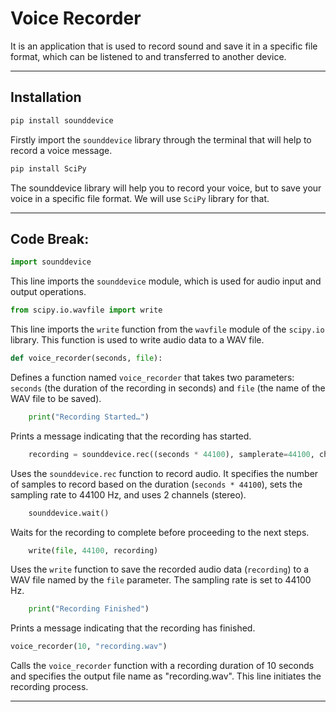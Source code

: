 # Voice Recorder

It is an application that is used to record sound and save it in a specific file format, which can be listened to and transferred to another device.

-----

## Installation

```python
pip install sounddevice
```
Firstly import the `sounddevice` library through the terminal that will help to record a voice message.
```python
pip install SciPy
```
The sounddevice library will help you to record your voice, but to save your voice in a specific file format. We will use `SciPy` library for that.

-----

## Code Break:

```python
import sounddevice
```

This line imports the `sounddevice` module, which is used for audio input and output operations.

```python
from scipy.io.wavfile import write
```

This line imports the `write` function from the `wavfile` module of the `scipy.io` library. This function is used to write audio data to a WAV file.

```python
def voice_recorder(seconds, file):
```

Defines a function named `voice_recorder` that takes two parameters: `seconds` (the duration of the recording in seconds) and `file` (the name of the WAV file to be saved).

```python
    print("Recording Started…")
```

Prints a message indicating that the recording has started.

```python
    recording = sounddevice.rec((seconds * 44100), samplerate=44100, channels=2)
```

Uses the `sounddevice.rec` function to record audio. It specifies the number of samples to record based on the duration (`seconds * 44100`), sets the sampling rate to 44100 Hz, and uses 2 channels (stereo).

```python
    sounddevice.wait()
```

Waits for the recording to complete before proceeding to the next steps.

```python
    write(file, 44100, recording)
```

Uses the `write` function to save the recorded audio data (`recording`) to a WAV file named by the `file` parameter. The sampling rate is set to 44100 Hz.

```python
    print("Recording Finished")
```

Prints a message indicating that the recording has finished.

```python
voice_recorder(10, "recording.wav")
```

Calls the `voice_recorder` function with a recording duration of 10 seconds and specifies the output file name as "recording.wav". This line initiates the recording process.

-----